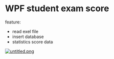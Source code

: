 # WPF student exam score 
feature:
- read exel file
- insert database
- statistics score data

[![untitled.png](https://i.postimg.cc/NGdzffWZ/untitled.png)](https://postimg.cc/z3Rjx5Dk)

